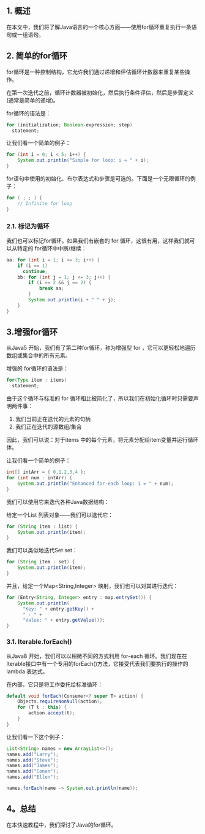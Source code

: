 ## 1. 概述

在本文中，我们将了解Java语言的一个核心方面——使用for循环重复执行一条语句或一组语句。

## 2. 简单的for循环

for循环是一种控制结构，它允许我们通过递增和评估循环计数器来重复某些操作。

在第一次迭代之前，循环计数器被初始化，然后执行条件评估，然后是步骤定义(通常是简单的递增)。

for循环的语法是：

```java
for (initialization; Boolean-expression; step) 
  statement;
```

让我们看一个简单的例子：

```java
for (int i = 0; i < 5; i++) {
    System.out.println("Simple for loop: i = " + i);
}
```

for语句中使用的初始化、布尔表达式和步骤是可选的。下面是一个无限循环的例子：

```java
for ( ; ; ) {
    // Infinite for loop
}
```

### 2.1. 标记为循环

我们也可以标记for循环。如果我们有嵌套的 for 循环，这很有用，这样我们就可以从特定的 for循环中中断/继续：

```java
aa: for (int i = 1; i <= 3; i++) {
    if (i == 1)
      continue;
    bb: for (int j = 1; j <= 3; j++) {
        if (i == 2 && j == 2) {
            break aa;
        }
        System.out.println(i + " " + j);
    }
}
```

## 3.增强for循环

从Java5 开始，我们有了第二种for循环，称为增强型 for ，它可以更轻松地遍历数组或集合中的所有元素。

增强的 for循环的语法是：

```java
for(Type item : items)
  statement;
```

由于这个循环与标准的 for 循环相比被简化了，所以我们在初始化循环时只需要声明两件事：

1.  我们当前正在迭代的元素的句柄
2.  我们正在迭代的源数组/集合

因此，我们可以说：对于items 中的每个元素，将元素分配给item变量并运行循环体。

让我们看一个简单的例子：

```java
int[] intArr = { 0,1,2,3,4 }; 
for (int num : intArr) {
    System.out.println("Enhanced for-each loop: i = " + num);
}
```

我们可以使用它来迭代各种Java数据结构：

给定一个List<String> 列表对象——我们可以迭代它：

```java
for (String item : list) {
    System.out.println(item);
}
```

我们可以类似地迭代Set<String> set：

```java
for (String item : set) {
    System.out.println(item);
}
```

并且，给定一个Map<String,Integer> 映射，我们也可以对其进行迭代：

```java
for (Entry<String, Integer> entry : map.entrySet()) {
    System.out.println(
      "Key: " + entry.getKey() + 
      " - " + 
      "Value: " + entry.getValue());
}
```

### 3.1. Iterable.forEach()

从Java8 开始，我们可以以稍微不同的方式利用 for-each 循环。我们现在在Iterable接口中有一个专用的forEach()方法，它接受代表我们要执行的操作的 lambda 表达式。

在内部，它只是将工作委托给标准循环：

```java
default void forEach(Consumer<? super T> action) {
    Objects.requireNonNull(action);
    for (T t : this) {
        action.accept(t);
    }
}
```

让我们看一下这个例子：

```java
List<String> names = new ArrayList<>();
names.add("Larry");
names.add("Steve");
names.add("James");
names.add("Conan");
names.add("Ellen");

names.forEach(name -> System.out.println(name));
```

## 4。总结

在本快速教程中，我们探讨了Java的for循环。